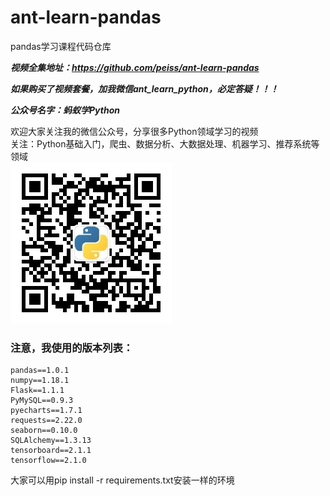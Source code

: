 # ant-learn-pandas
pandas学习课程代码仓库


***视频全集地址：https://github.com/peiss/ant-learn-pandas***

***如果购买了视频套餐，加我微信ant_learn_python，必定答疑！！！***


***公众号名字：蚂蚁学Python***

欢迎大家关注我的微信公众号，分享很多Python领域学习的视频  
关注：Python基础入门，爬虫、数据分析、大数据处理、机器学习、推荐系统等领域  
<img src="other_files/weixin_gongzhonghao.jpg" />

### 注意，我使用的版本列表：
```
pandas==1.0.1
numpy==1.18.1
Flask==1.1.1
PyMySQL==0.9.3
pyecharts==1.7.1
requests==2.22.0
seaborn==0.10.0
SQLAlchemy==1.3.13
tensorboard==2.1.1
tensorflow==2.1.0
```

大家可以用pip install -r requirements.txt安装一样的环境
